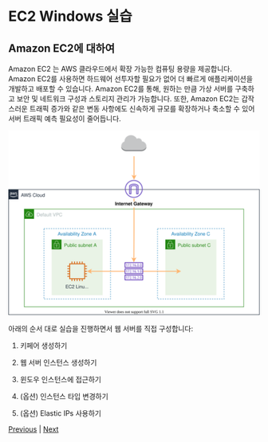 # EC2 Windows 실습

## Amazon EC2에 대하여
Amazon EC2 는 AWS 클라우드에서 확장 가능한 컴퓨팅 용량을 제공합니다. Amazon EC2를 사용하면 하드웨어 선투자할 필요가 없어 더 빠르게 애플리케이션을 개발하고 배포할 수 있습니다. Amazon EC2를 통해, 원하는 만큼 가상 서버를 구축하고 보안 및 네트워크 구성과 스토리지 관리가 가능합니다. 또한, Amazon EC2는 갑작스러운 트래픽 증가와 같은 변동 사항에도 신속하게 규모를 확장하거나 축소할 수 있어 서버 트래픽 예측 필요성이 줄어듭니다.

<p align="center"><img src="../images/amazon-ec2win-architecture.svg"></p>

아래의 순서 대로 실습을 진행하면서 웹 서버를 직접 구성합니다:

1. 키페어 생성하기

2. 웹 서버 인스턴스 생성하기

3. 윈도우 인스턴스에 접근하기

4. (옵션) 인스턴스 타입 변경하기

5. (옵션) Elastic IPs 사용하기

[Previous](./ec2-linux/5-ec2.md) | [Next](../10-ec2/ec2-windows/1-ec2.md)